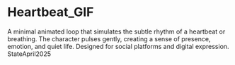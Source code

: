 # Heartbeat_GIF
A minimal animated loop that simulates the subtle rhythm of a heartbeat or breathing. The character pulses gently, creating a sense of presence, emotion, and quiet life. Designed for social platforms and digital expression.
StateApril2025

